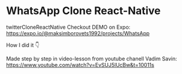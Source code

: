 # WhatsApp Clone React-Native

twitterCloneReactNative
Checkout DEMO on Expo:
https://expo.io/@maksimborovets1992/projects/WhatsApp

How I did it 👇

Made step by step in video-lesson from youtube chanell Vadim Savin: https://www.youtube.com/watch?v=EvSUJ5lUcBw&t=10011s

